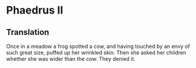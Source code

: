 # Phaedrus II

## Translation

Once in a meadow a frog spotted a cow, and having touched by an envy of such great size, puffed up her wrinkled skin. Then she asked her children whether she was wider than the cow. They denied it.
